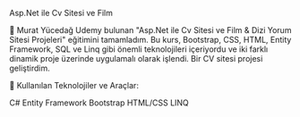 Asp.Net ile Cv Sitesi ve Film

🚀 Murat Yücedağ Udemy bulunan "Asp.Net ile Cv Sitesi ve Film & Dizi Yorum Sitesi Projeleri" eğitimini tamamladım. Bu kurs, Bootstrap, CSS, HTML, Entity Framework, SQL ve Linq gibi önemli teknolojileri içeriyordu ve iki farklı dinamik proje üzerinde uygulamalı olarak işlendi. Bir CV sitesi projesi geliştirdim.

🔧 Kullanılan Teknolojiler ve Araçlar:

C#
Entity Framework
Bootstrap
HTML/CSS
LINQ

